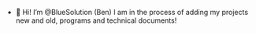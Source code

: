 - 👋 Hi! I’m @BlueSolution (Ben)
  I am in the process of adding my projects new and old, programs and technical documents!

<!---
BlueSolution/BlueSolution is a ✨ special ✨ repository because its `README.md` (this file) appears on your GitHub profile.
You can click the Preview link to take a look at your changes.
--->
